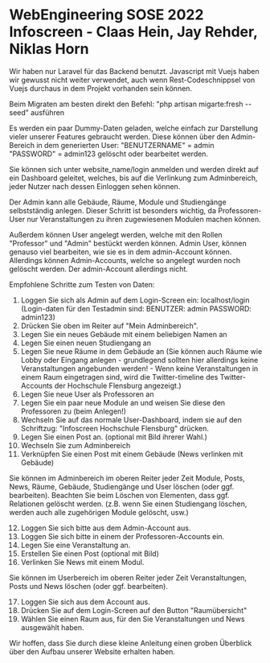# WebEngineering SOSE 2022 Infoscreen - Claas Hein, Jay Rehder, Niklas Horn

Wir haben nur Laravel für das Backend benutzt. Javascript mit Vuejs haben wir gewusst nicht weiter verwendet, auch wenn Rest-Codeschnippsel von Vuejs durchaus in dem Projekt vorhanden sein können. 

Beim Migraten am besten direkt den Befehl: "php artisan migarte:fresh --seed" ausführen

Es werden ein paar Dummy-Daten geladen, welche einfach zur Darstellung vieler unserer Features gebraucht werden. Diese können über den Admin-Bereich in dem generierten User: "BENUTZERNAME" = admin "PASSWORD" = admin123 gelöscht oder bearbeitet werden.

Sie können sich unter website_name/login anmelden und werden direkt auf ein Dashboard geleitet, welches, bis auf die Verlinkung zum Adminbereich, jeder Nutzer nach dessen Einloggen sehen können.
 
Der Admin kann alle Gebäude, Räume, Module und Studiengänge selbstständig anlegen. Dieser Schritt ist besonders wichtig, da Professoren-User nur Veranstaltungen zu ihren zugewiesenen Modulen machen können.

Außerdem können User angelegt werden, welche mit den Rollen "Professor" und "Admin" bestückt werden können. Admin User, können genauso viel bearbeiten, wie sie es in dem admin-Account können. Allerdings können Admin-Accounts, welche so angelegt wurden noch gelöscht werden. Der admin-Account allerdings nicht.

Empfohlene Schritte zum Testen von Daten:

1. Loggen Sie sich als Admin auf dem Login-Screen ein: localhost/login (Login-daten für den Testadmin sind: BENUTZER: admin PASSWORD: admin123)
2. Drücken Sie oben im Reiter auf "Mein Adminbereich".
3. Legen Sie ein neues Gebäude mit einem beliebigen Namen an
4. Legen Sie einen neuen Studiengang an
5. Legen Sie neue Räume in dem Gebäude an (Sie können auch Räume wie Lobby oder Eingang anlegen - grundlegend sollten hier allerdings keine Veranstaltungen angebunden werden! - Wenn keine Veranstaltungen in einem Raum eingetragen sind, wird die Twitter-timeline des Twitter-Accounts der Hochschule Flensburg angezeigt.)
6. Legen Sie neue User als Professoren an
7. Legen Sie ein paar neue Module an und weisen Sie diese den Professoren zu (beim Anlegen!)
8. Wechseln Sie auf das normale User-Dashboard, indem sie auf den Schriftzug: "Infoscreen Hochschule Flensburg" drücken.
9. Legen Sie einen Post an. (optional mit Bild ihrerer Wahl.)
10. Wechseln Sie zum Adminbereich
11. Verknüpfen Sie einen Post mit einem Gebäude (News verlinken mit Gebäude)
  
Sie können im Adminbereich im oberen Reiter jeder Zeit Module, Posts, News, Räume, Gebäude, Studiengänge und User löschen (oder ggf. bearbeiten).
Beachten Sie beim Löschen von Elementen, dass ggf. Relationen gelöscht werden. (z.B. wenn Sie einen Studiengang löschen, werden auch alle zugehörigen Module gelöscht, usw.)
  
12. Loggen Sie sich bitte aus dem Admin-Account aus.
13. Loggen Sie sich bitte in einem der Professoren-Accounts ein.
14. Legen Sie eine Veranstaltung an.
15. Erstellen Sie einen Post (optional mit Bild)
16. Verlinken Sie News mit einem Modul.

Sie können im Userbereich im oberen Reiter jeder Zeit Veranstaltungen, Posts und News löschen (oder ggf. bearbeiten).

17. Loggen Sie sich aus dem Account aus.
18. Drücken Sie auf dem Login-Screen auf den Button "Raumübersicht"
19. Wählen Sie einen Raum aus, für den Sie Veranstaltungen und News ausgewählt haben.

Wir hoffen, dass Sie durch diese kleine Anleitung einen groben Überblick über den Aufbau unserer Website erhalten haben.
